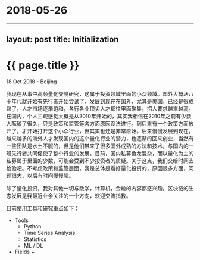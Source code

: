 # 2018-05-26

---
layout: post
title: Initialization
---


{{ page.title }}
================
<p class="meta">18 Oct 2018 - Beijing</p>

我现在从事中高频量化交易研究，这属于投资领域里面的小众领域。国外大概从八十年代就开始有先行者开始尝试了，发展到现在在国外，尤其是美国，已经是很成熟了，人才市场逐渐饱和，各行各业顶尖人才都往里面聚集，招人要求越来越高。在国内，个人主观感觉大概是从2010年开始的，其实我相信在2010年之前有少数人酝酿了很久，只是政策和监管等各方面原因没法进行。到后来有一个政策方面放开了，才开始打开这个小众行业，但其实也还是非常原始。后来慢慢发展到现在，越来越多的海外人才发现国内的这个量化行业的潜力，也逐渐的回来创业，当然有一些团队是水土不服的，但是他们带来了很多国外成熟的方法和技术，与国内的一班先行者共同促使了整个行业的发展。目前，国内私募鱼龙混杂，而以量化为主的私募属于里面的少数，可能会受到不少投资者的质疑。关于这点，我们交给时间去检验吧。不考虑政策和监管层面，我是总体是看好量化投资的，原因很多方面，问题很大，以后有时间慢慢聊。

除了量化投资，我对其他一切与数学，计算机，金融的内容都感兴趣。区块链的生态发展是我最近业余关注的一个方向，欢迎交流指教。

目前使用工具和研究重点如下：
- Tools
    + Python
    + Time Series Analysis
    + Statistics
    + ML / DL
- Fields
    + 

